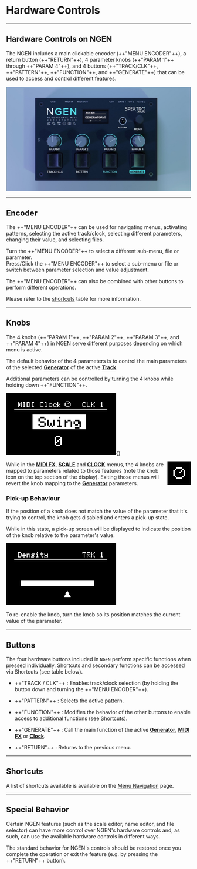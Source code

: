 
# Hardware Controls

---

## Hardware Controls on NGEN

The NGEN includes a main clickable encoder (++"MENU ENCODER"++), a return button (++"RETURN"++), 4 parameter knobs (++"PARAM 1"++ through ++"PARAM 4"++), and 4 buttons (++"TRACK/CLK"++, ++"PATTERN"++, ++"FUNCTION"++, and ++"GENERATE"++) that can be used to access and control different features.

![](images/NGEN_Hardware_Controls.jpeg)

---

## Encoder

The ++"MENU ENCODER"++ can be used for navigating menus, activating patterns, selecting the active track/clock, selecting different parameters, changing their value, and selecting files.

Turn the ++"MENU ENCODER"++ to select a different sub-menu, file or parameter.  
Press/Click the ++"MENU ENCODER"++ to select a sub-menu or file or switch between parameter selection and value adjustment.

The ++"MENU ENCODER"++ can also be combined with other buttons to perform different operations.

Please refer to the [shortcuts](gettingstarted.md#shortcuts) table for more information.

---


## Knobs

The 4 knobs (++"PARAM 1"++, ++"PARAM 2"++, ++"PARAM 3"++, and ++"PARAM 4"++) in NGEN serve different purposes depending on which menu is active.

The default behavior of the 4 parameters is to control the main parameters of the selected [**Generator**](generators.md) of the active [**Track**](track.md).

Additional parameters can be controlled by turning the 4 knobs while holding down ++"FUNCTION"++.

![](images/NGEN_MidiClock_Menu.png){}

<img src="images/NGEN_Knob_Icon.png" alt="NGEN Knob Icon" class="no-print" style="float:right;">

While in the **[MIDI FX](midifx.md)**, **[SCALE](scale.md)** and **[CLOCK](clockgen.md)** menus, the 4 knobs are mapped to parameters related to those features (note the knob icon on the top section of the display). Exiting those menus will revert the knob mapping to the **[Generator](generators.md)** parameters.

### Pick-up Behaviour

If the position of a knob does not match the value of the parameter that it's trying to control, the knob gets disabled and enters a pick-up state.  

While in this state, a pick-up screen will be displayed to indicate the position of the knob relative to the parameter's value.

![](images/NGEN_PickupScreen.gif)

To re-enable the knob, turn the knob so its position matches the current value of the parameter.  

---

## Buttons

The four hardware buttons included in ```NGEN``` perform specific functions when pressed individually. Shortcuts and secondary functions can be accessed via Shortcuts (see table below).

* ++"TRACK / CLK"++ : Enables track/clock selection (by holding the button down and turning the ++"MENU ENCODER"++).

* ++"PATTERN"++ : Selects the active pattern.

* ++"FUNCTION"++ : Modifies the behavior of the other buttons to enable access to additional functions (see [Shortcuts](#shortcuts)).

* ++"GENERATE"++ : Call the main function of the active **[Generator](generators.md)**, **[MIDI FX](midifx.md)** or **[Clock](clockgen.md)**.

* ++"RETURN"++ : Returns to the previous menu.


---

## Shortcuts

A list of shortcuts available is available on the [Menu Navigation](menunavigation.md#shortcuts) page.

---

## Special Behavior

Certain NGEN features (such as the scale editor, name editor, and file selector) can have more control over NGEN's hardware controls and, as such, can use the available hardware controls in different ways.  

The standard behavior for NGEN's controls should be restored once you complete the operation or exit the feature (e.g. by pressing the ++"RETURN"++ button).